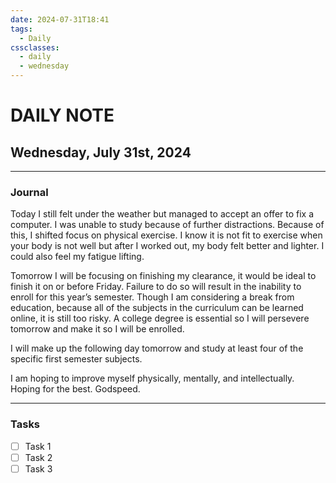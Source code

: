 ```yaml
---
date: 2024-07-31T18:41
tags:
  - Daily
cssclasses:
  - daily
  - wednesday
---
```

# DAILY NOTE
## Wednesday, July 31st, 2024
***
### Journal
Today I still felt under the weather but managed to accept an offer to fix a computer. I was unable to study because of further distractions. Because of this, I shifted focus on physical exercise. I know it is not fit to exercise when your body is not well but after I worked out, my body felt better and lighter. I could also feel my fatigue lifting.

Tomorrow I will be focusing on finishing my clearance, it would be ideal to finish it on or before Friday. Failure to do so will result in the inability to enroll for this year’s semester. Though I am considering a break from education, because all of the subjects in the curriculum can be learned online, it is still too risky. A college degree is essential so I will persevere tomorrow and make it so I will be enrolled.

I will make up the following day tomorrow and study at least four of the specific first semester subjects.

I am hoping to improve myself physically, mentally, and intellectually. Hoping for the best. Godspeed.
***
### Tasks
- [ ] Task 1
- [ ] Task 2
- [ ] Task 3